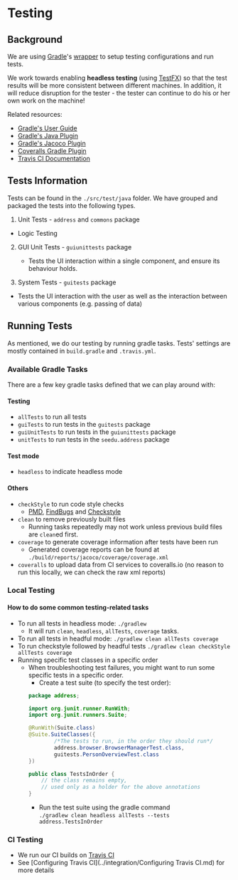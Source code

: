# Testing

## Background
We are using [Gradle](https://docs.gradle.org/)'s [wrapper](https://docs.gradle.org/current/userguide/gradle_wrapper.html) to setup testing configurations and run tests.

We work towards enabling **headless testing** (using [TestFX](https://github.com/TestFX/TestFX)) so that the test results will be more consistent between different machines. In addition, it will reduce disruption for the tester - the tester can continue to do his or her own work on the machine!

Related resources:
 - [Gradle's User Guide](https://docs.gradle.org/current/userguide/userguide.html)
  - [Gradle's Java Plugin](https://docs.gradle.org/current/userguide/java_plugin.html)
  - [Gradle's Jacoco Plugin](https://docs.gradle.org/current/userguide/jacoco_plugin.html)
 - [Coveralls Gradle Plugin](https://github.com/kt3k/coveralls-gradle-plugin)
 - [Travis CI Documentation](https://docs.travis-ci.com/)


## Tests Information

Tests can be found in the `./src/test/java` folder. We have grouped and packaged the tests into the following types.

1. Unit Tests - `address` and `commons` package
  - Logic Testing

2. GUI Unit Tests - `guiunittests` package
    - Tests the UI interaction within a single component, and ensure its behaviour holds.

3. System Tests - `guitests` package
  - Tests the UI interaction with the user as well as the interaction between various components (e.g. passing of data)

## Running Tests

As mentioned, we do our testing by running gradle tasks.
Tests' settings are mostly contained in `build.gradle` and `.travis.yml`.

### Available Gradle Tasks
There are a few key gradle tasks defined that we can play around with:  
#### Testing
- `allTests` to run all tests
- `guiTests` to run tests in the `guitests` package
- `guiUnitTests` to run tests in the `guiunittests` package
- `unitTests` to run tests in the `seedu.address` package

#### Test mode
- `headless` to indicate headless mode

#### Others
- `checkStyle` to run code style checks
  - [PMD](https://docs.gradle.org/current/userguide/pmd_plugin.html), [FindBugs](https://docs.gradle.org/current/userguide/findbugs_plugin.html) and [Checkstyle](https://docs.gradle.org/current/userguide/checkstyle_plugin.html)
- `clean` to remove previously built files
    - Running tasks repeatedly may not work unless previous build files are `clean`ed first.
- `coverage` to generate coverage information after tests have been run
  - Generated coverage reports can be found at `./build/reports/jacoco/coverage/coverage.xml`
- `coveralls` to upload data from CI services to coveralls.io (no reason to run this locally, we can check the raw xml reports)

### Local Testing
#### How to do some common testing-related tasks
- To run all tests in headless mode: `./gradlew`
  - It will run `clean`, `headless`, `allTests`, `coverage` tasks.
- To run all tests in headful mode: `./gradlew clean allTests coverage`
- To run checkstyle followed by headful tests `./gradlew clean checkStyle allTests coverage`
- Running specific test classes in a specific order
  - When troubleshooting test failures,
  you might want to run some specific tests in a specific order.  
    - Create a test suite (to specify the test order):
     ```java
     package address;

     import org.junit.runner.RunWith;
     import org.junit.runners.Suite;

     @RunWith(Suite.class)
     @Suite.SuiteClasses({
             /*The tests to run, in the order they should run*/
             address.browser.BrowserManagerTest.class,
             guitests.PersonOverviewTest.class
     })

     public class TestsInOrder {
         // the class remains empty,
         // used only as a holder for the above annotations
     }
     ```
    - Run the test suite using the gradle command <br>
   `./gradlew clean headless allTests --tests address.TestsInOrder`


### CI Testing
- We run our CI builds on [Travis CI](https://travis-ci.org/HubTurbo/addressbook)
- See [Configuring Travis CI](../integration/Configuring Travis CI.md) for more details
